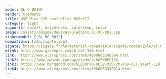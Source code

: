 ```yaml
---
model: GL-C-001MC
vendor: Gledopto
title: USB Mini LED controller RGB+CCT
category: light
supports: on/off, brightness, colortemp, color
image: /assets/images/devices/Gledopto_GL-MC-001.jpg
zigbeemodel: ['GL-MC-001']
compatible: [z2m,zigate,iob]
zigate: https://zigate.fr/le-materiel-compatible-zigate/compatible/gl-mc-001S
mlink: http://www.gledopto.com/h-col-340.html
link: https://www.aliexpress.com/item/4000063248594.html
link2: https://www.amazon.com/gp/product/B07WHFC1YG
link3: https://www.banggood.com/GLEDOPTO-DC5V-USB-2M-RGB-CCT-Smart-LED-Strip-Light-for-TV-Computer-Backlight-Work-With-Zigbee-Hub-Echo-Plus-p-1553800.html
link4: https://www.aliexpress.com/item/4000063330014.html
---
```



